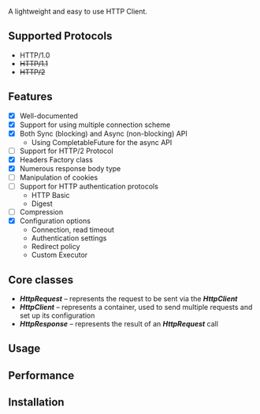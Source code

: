 A lightweight and easy to use HTTP Client.

## Supported Protocols
- HTTP/1.0
- ~~HTTP/1.1~~
- ~~HTTP/2~~

## Features
* [x] Well-documented
* [x] Support for using multiple connection scheme
* [x] Both Sync (blocking) and Async (non-blocking) API
  - Using CompletableFuture for the async API
* [ ] Support for HTTP/2 Protocol
* [x] Headers Factory class
* [x] Numerous response body type
* [ ] Manipulation of cookies
* [ ] Support for HTTP authentication protocols
  - HTTP Basic
  - Digest
* [ ] Compression
* [x] Configuration options
  - Connection, read timeout
  - Authentication settings
  - Redirect policy
  - Custom Executor

## Core classes
   - **_HttpRequest_** – represents the request to be sent via the **_HttpClient_**
   - **_HttpClient_** – represents a container, used to send multiple requests and set up its configuration
   - **_HttpResponse_** – represents the result of an **_HttpRequest_** call

## Usage

## Performance

## Installation
